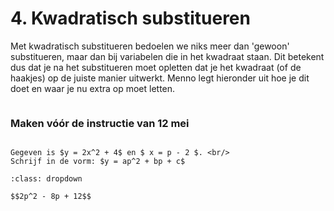 # 4. Kwadratisch substitueren

Met kwadratisch substitueren bedoelen we niks meer dan 'gewoon' substitueren, maar dan bij variabelen die in het kwadraat staan. Dit betekent dus dat je na het substitueren moet opletten dat je het kwadraat (of de haakjes) op de juiste manier uitwerkt. Menno legt hieronder uit hoe je dit doet en waar je nu extra op moet letten.

```{iframe} https://www.youtube.com/embed/R6guNhEhknM?si=RKpMgLaKbjk6lWCZ
```

### Maken vóór de instructie van 12 mei
```{exercise} Voorbereidingsopgave

Gegeven is $y = 2x^2 + 4$ en $ x = p - 2 $. <br/>
Schrijf in de vorm: $y = ap^2 + bp + c$

```

```{solution} Voorbereidingsopgave
:class: dropdown

$$2p^2 - 8p + 12$$
```
